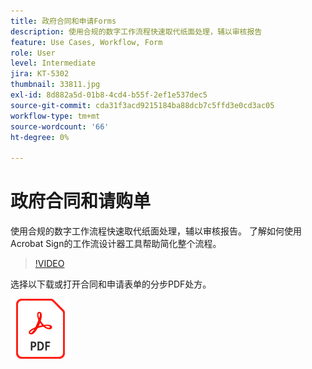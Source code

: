 ```yaml
---
title: 政府合同和申请Forms
description: 使用合规的数字工作流程快速取代纸面处理，辅以审核报告
feature: Use Cases, Workflow, Form
role: User
level: Intermediate
jira: KT-5302
thumbnail: 33811.jpg
exl-id: 8d882a5d-01b8-4cd4-b55f-2ef1e537dec5
source-git-commit: cda31f3acd9215184ba88dcb7c5ffd3e0cd3ac05
workflow-type: tm+mt
source-wordcount: '66'
ht-degree: 0%

---
```


# 政府合同和请购单

使用合规的数字工作流程快速取代纸面处理，辅以审核报告。 了解如何使用Acrobat Sign的工作流设计器工具帮助简化整个流程。

>[!VIDEO](https://video.tv.adobe.com/v/33811?quality=12&learn=on&hidetitle=true)

选择以下载或打开合同和申请表单的分步PDF处方。

[![下载PDF方法](../assets/acrobat_PDF_96.png)](../assets/UseCaseRecipe-EN-UsingWorkflowDesigner.pdf)
